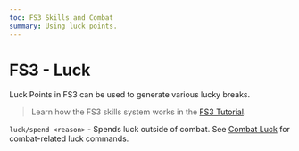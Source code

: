 ```yaml
---
toc: FS3 Skills and Combat
summary: Using luck points.
---
```

# FS3 - Luck

Luck Points in FS3 can be used to generate various lucky breaks.  

> Learn how the FS3 skills system works in the [FS3 Tutorial](/help/fs3).

`luck/spend <reason>` - Spends luck outside of combat. See [Combat Luck](/help/combat) for combat-related luck commands.
